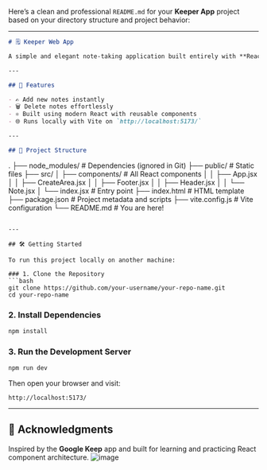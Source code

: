 Here’s a clean and professional `README.md` for your **Keeper App** project based on your directory structure and project behavior:

---

```markdown
# 🗒️ Keeper Web App

A simple and elegant note-taking application built entirely with **React**. Users can **add** new notes and **delete** existing ones. Perfect for jotting down quick ideas or reminders!

---

## 🚀 Features

- ✍️ Add new notes instantly
- 🗑️ Delete notes effortlessly
- ⚛️ Built using modern React with reusable components
- 🌐 Runs locally with Vite on `http://localhost:5173/`

---

## 📁 Project Structure

```

.
├── node\_modules/         # Dependencies (ignored in Git)
├── public/               # Static files
├── src/
│   ├── components/       # All React components
│   │   ├── App.jsx
│   │   ├── CreateArea.jsx
│   │   ├── Footer.jsx
│   │   ├── Header.jsx
│   │   └── Note.jsx
│   └── index.jsx         # Entry point
├── index.html            # HTML template
├── package.json          # Project metadata and scripts
├── vite.config.js        # Vite configuration
└── README.md             # You are here!

````

---

## 🛠️ Getting Started

To run this project locally on another machine:

### 1. Clone the Repository
```bash
git clone https://github.com/your-username/your-repo-name.git
cd your-repo-name
````

### 2. Install Dependencies

```bash
npm install
```

### 3. Run the Development Server

```bash
npm run dev
```

Then open your browser and visit:

```
http://localhost:5173/
```

---

## 🙌 Acknowledgments

Inspired by the **Google Keep** app and built for learning and practicing React component architecture.
![image](https://github.com/user-attachments/assets/00f16506-7452-43da-b23c-c6fb075174e1)
```
